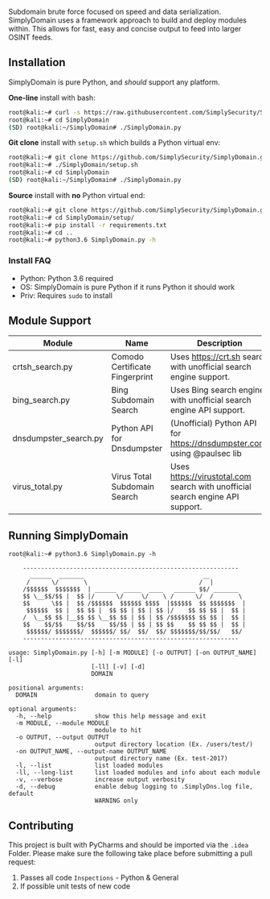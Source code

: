 Subdomain brute force focused on speed and data serialization. 
SimplyDomain uses a framework approach to build and deploy modules within. This allows
for fast, easy and concise output to feed into larger OSINT feeds.

## Installation
SimplyDomain is pure Python, and *should* support any platform. 

**One-line** install with bash:
```bash
root@kali:~# curl -s https://raw.githubusercontent.com/SimplySecurity/SimplyDomain/master/setup/oneline-setup.sh | bash
root@kali:~# cd SimplyDomain
(SD) root@kali:~/SimplyDomain# ./SimplyDomain.py
```

**Git clone** install with `setup.sh` which builds a Python virtual env:
```bash
root@kali:~# git clone https://github.com/SimplySecurity/SimplyDomain.git
root@kali:~# ./SimplyDomain/setup.sh
root@kali:~# cd SimplyDomain
(SD) root@kali:~/SimplyDomain# ./SimplyDomain.py
```

**Source** install with **no** Python virtual end:
```bash
root@kali:~# git clone https://github.com/SimplySecurity/SimplyDomain.git
root@kali:~# cd SimplyDomain/setup/
root@kali:~# pip install -r requirements.txt
root@kali:~# cd ..
root@kali:~# python3.6 SimplyDomain.py -h
```

### Install FAQ
* Python: Python 3.6 required
* OS: SimplyDomain is pure Python if it runs Python it should work
* Priv: Requires `sudo` to install

## Module Support

Module | Name | Description | Version
--- | --- | --- | ---
crtsh_search.py | Comodo Certificate Fingerprint | Uses https://crt.sh search with unofficial search engine support. | 1.0
bing_search.py | Bing Subdomain Search | Uses Bing search engine with unofficial search engine API support. | 1.0
dnsdumpster_search.py | Python API for Dnsdumpster | (Unofficial) Python API for https://dnsdumpster.com/ using @paulsec lib | 1.0
virus_total.py | Virus Total Subdomain Search | Uses https://virustotal.com search with unofficial search engine API support. | 1.0

## Running SimplyDomain 

```
root@kali:~# python3.6 SimplyDomain.py -h

    ------------------------------------------------------------
      ______  _______                                 __          
     /      \/       \                               /  |         
    /$$$$$$  $$$$$$$  | ______  _____  ____   ______ $$/ _______  
    $$ \__$$/$$ |  $$ |/      \/     \/    \ /      \/  /       \ 
    $$      \$$ |  $$ /$$$$$$  $$$$$$ $$$$  |$$$$$$  $$ $$$$$$$  |
     $$$$$$  $$ |  $$ $$ |  $$ $$ | $$ | $$ |/    $$ $$ $$ |  $$ |
    /  \__$$ $$ |__$$ $$ \__$$ $$ | $$ | $$ /$$$$$$$ $$ $$ |  $$ |
    $$    $$/$$    $$/$$    $$/$$ | $$ | $$ $$    $$ $$ $$ |  $$ |
     $$$$$$/ $$$$$$$/  $$$$$$/ $$/  $$/  $$/ $$$$$$$/$$/$$/   $$/ 
    ------------------------------------------------------------                                                                                              
    
usage: SimplyDomain.py [-h] [-m MODULE] [-o OUTPUT] [-on OUTPUT_NAME] [-l]
                       [-ll] [-v] [-d]
                       DOMAIN

positional arguments:
  DOMAIN                domain to query

optional arguments:
  -h, --help            show this help message and exit
  -m MODULE, --module MODULE
                        module to hit
  -o OUTPUT, --output OUTPUT
                        output directory location (Ex. /users/test/)
  -on OUTPUT_NAME, --output-name OUTPUT_NAME
                        output directory name (Ex. test-2017)
  -l, --list            list loaded modules
  -ll, --long-list      list loaded modules and info about each module
  -v, --verbose         increase output verbosity
  -d, --debug           enable debug logging to .SimplyDns.log file, default
                        WARNING only
```


## Contributing
This project is built with PyCharms and should be imported via the `.idea` Folder. Please make sure the following take place before submitting a pull request:

1. Passes all code `Inspections` - Python & General 
2. If possible unit tests of new code



